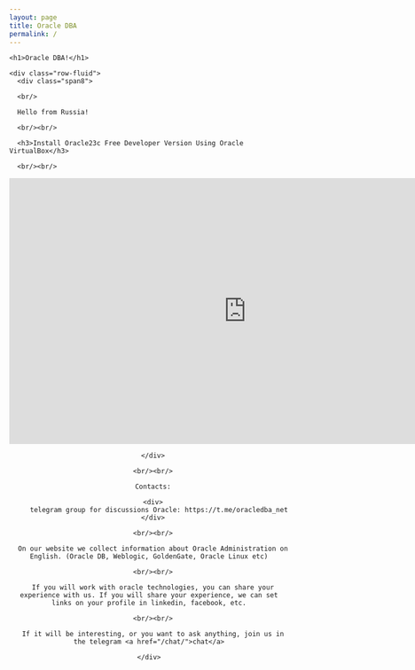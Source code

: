 ```yaml
---
layout: page
title: Oracle DBA
permalink: /
---
```


<div class="row-fluid">
  <div class="span12">

    <h1>Oracle DBA!</h1>

    <div class="row-fluid">
      <div class="span8">

      <br/>

      Hello from Russia!

      <br/><br/>

      <h3>Install Oracle23c Free Developer Version Using Oracle VirtualBox</h3>

      <br/><br/>

<div align="center">
      <iframe width="853" height="480" src="https://www.youtube.com/embed/fkuWHFxzk0U?si=Bw32ekXiQeyV7_GY" title="YouTube video player" frameborder="0" allow="accelerometer; autoplay; clipboard-write; encrypted-media; gyroscope; picture-in-picture; web-share" allowfullscreen></iframe>

      </div>

      <br/><br/>

      Contacts:

      <div>
         telegram group for discussions Oracle: https://t.me/oracledba_net
      </div>

      <br/><br/>

      On our website we collect information about Oracle Administration on English. (Oracle DB, Weblogic, GoldenGate, Oracle Linux etc)

      <br/><br/>

      If you will work with oracle technologies, you can share your experience with us. If you will share your experience, we can set links on your profile in linkedin, facebook, etc.

      <br/><br/>

      If it will be interesting, or you want to ask anything, join us in the telegram <a href="/chat/">chat</a>

    </div>

</div>

</div>

</div>
